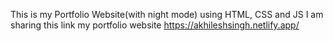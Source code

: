 This is my Portfolio Website(with night mode) using HTML, CSS and JS
I am sharing this link my portfolio website https://akhileshsingh.netlify.app/
